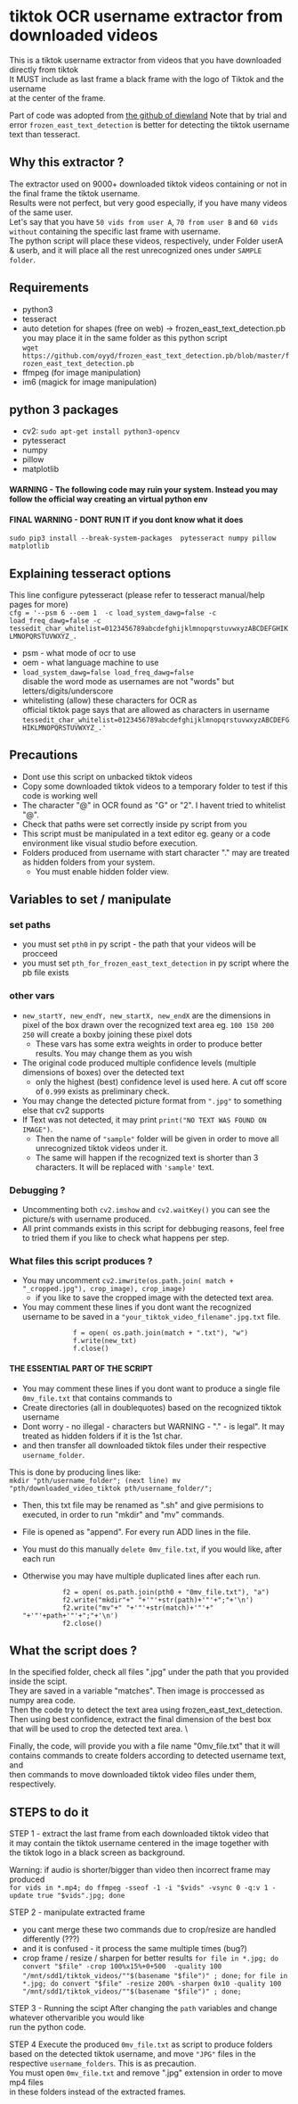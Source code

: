 # tiktok OCR username extractor from downloaded videos

This is a tiktok username extractor from videos that you have downloaded directly from tiktok\
It MUST include as last frame a black frame with the logo of Tiktok and the username\
at the center of the frame. 

Part of code was adopted from [the github of diewland](https://github.com/diewland/text-detection-opencv-east/blob/master/opencv_ocr_image.py)
Note that by trial and error `frozen_east_text_detection` is better for detecting the tiktok username text than tesseract. 

## Why this extractor ? 
The extractor used on 9000+ downloaded tiktok videos containing or not in the final frame the tiktok username.\
Results were not perfect, but very good especially, if you have many videos of the same user. \
Let's say that you have `50 vids from user A`, `70 from user B` and `60 vids without` containing the specific last frame with username.\
The python script will place these videos, respectively, under Folder userA & userb, and it will place all the rest unrecognized ones under `SAMPLE folder`.

## Requirements
- python3
- tesseract
- auto detetion for shapes (free on web) -> frozen_east_text_detection.pb\
  you may place it in the same folder as this python script\
`wget https://github.com/oyyd/frozen_east_text_detection.pb/blob/master/frozen_east_text_detection.pb`
- ffmpeg (for image manipulation)
- im6 (magick for image manipulation)

## python 3 packages
- cv2: `sudo apt-get install python3-opencv`
- pytesseract
- numpy 
- pillow
- matplotlib
#### WARNING - The following code may ruin your system. Instead you may follow the official way creating an virtual python env
#### FINAL WARNING - DONT RUN IT if you dont know what it does
`sudo pip3 install --break-system-packages  pytesseract numpy pillow matplotlib`

## Explaining tesseract options
This line configure pytesseract (please refer to tesseract manual/help pages for more)\
`cfg = '--psm 6 --oem 1  -c load_system_dawg=false -c load_freq_dawg=false -c tessedit_char_whitelist=0123456789abcdefghijklmnopqrstuvwxyzABCDEFGHIKLMNOPQRSTUVWXYZ_.`

- psm - what mode of ocr to use
- oem - what language machine to use
- `load_system_dawg=false load_freq_dawg=false`\
 disable the word mode as usernames are not "words" but letters/digits/underscore
- whitelisting (allow) these characters for OCR as\
  official tiktok page says that are allowed as characters in username\
  `tessedit_char_whitelist=0123456789abcdefghijklmnopqrstuvwxyzABCDEFGHIKLMNOPQRSTUVWXYZ_.'`

## Precautions
- Dont use this script on unbacked tiktok videos
- Copy some downloaded tiktok videos to a temporary folder to test if this code is working well
- The character "@" in OCR found as "G" or "2". I havent tried to whitelist "@".
- Check that paths were set correctly inside py script from you
- This script must be manipulated in a text editor eg. geany or a code environment like visual studio before execution.
- Folders produced from username with start character "." may are treated as hidden folders from your system.
    - You must enable hidden folder view. 

## Variables to set / manipulate
### set paths 
- you must set `pth0` in py script - the path that your videos will be procceed
- you must set `pth_for_frozen_east_text_detection` in py script where the pb file exists

### other vars
- `new_startY, new_endY, new_startX, new_endX` are the dimensions in pixel of the box drawn over the recognized text area 
  eg. `100 150 200 250` will create a boxby joining these pixel dots
  - These vars has some extra weights in order to produce better results. You may change them as you wish
- The original code produced multiple confidence levels (multiple dimensions of boxes) over the detected text
  - only the highest (best) confidence level is used here. A cut off score of `0.999` exists as preliminary check.
- You may change the detected picture format from `".jpg"` to something else that cv2 supports
- If Text was not detected, it may print `print("NO TEXT WAS FOUND ON IMAGE")`.
  - Then the name of `"sample"` folder will be given in order to move all unrecognized tiktok videos under it.
  - The same will happen if the recognized text is shorter than 3 characters. It will be replaced with `'sample'` text.

### Debugging ?
- Uncommenting both `cv2.imshow` and `cv2.waitKey()` you can see the picture/s with username produced.
- All print commands exists in this script for debbuging reasons, feel free to tried them if you like to check what happens per step.

### What files this script produces ?
- You may uncomment `cv2.imwrite(os.path.join( match + "_cropped.jpg"), crop_image), crop_image)`
   - if you like to save the cropped image with the detected text area.
- You may comment these lines if you dont want the recognized username to be saved in a `"your_tiktok_video_filename".jpg.txt` file.
```
                f = open( os.path.join(match + ".txt"), "w")
                f.write(new_txt)
                f.close()
```

#### THE ESSENTIAL PART OF THE SCRIPT 
- You may comment these lines if you dont want to produce a single file `0mv_file.txt` that contains commands to
- Create directories (all in doublequotes) based on the recognized tiktok username 
- Dont worry - no illegal - characters but WARNING  - "." - is legal". It may treated as hidden folders if it is the 1st char. 
- and then transfer all downloaded tiktok files under their respective `username_folder`.

This is done by producing lines like:\
` mkdir "pth/username_folder"; (next line) mv "pth/downloaded_video_tiktok pth/username_folder/"; `
- Then, this txt file may be renamed as ".sh" and give permisions to executed, in order to run "mkdir" and "mv" commands. 
  
- File is opened as "append". For every run ADD lines in the file.
- You must do this manually `delete 0mv_file.txt`, if you would like, after each run
- Otherwise you may have multiple duplicated lines after each run. 
    
                f2 = open( os.path.join(pth0 + "0mv_file.txt"), "a")
                f2.write("mkdir"+" "+'"'+str(path)+'"'+";"+'\n')
                f2.write("mv"+" "+'"'+str(match)+'"'+" "+'"'+path+'"'+";"+'\n')
                f2.close()
                
## What the script does ?
In the specified folder, check all files ".jpg" under the path that you provided inside the scipt.\
They are saved in a variable "matches". Then image is proccessed as numpy area code. \
Then the code try to detect the text area using frozen_east_text_detection.\
Then using best confidence, extract the final dimension of the best box\
that will be used to crop the detected text area. \

Finally, the code, will provide you with a file name "0mv_file.txt" that it will\
contains commands to create folders according to detected username text, and \
then commands to move downloaded tiktok video files under them, respectively. 


## STEPS to do it
STEP 1 - extract the last frame from each downloaded tiktok video that\
it may contain the tiktok username centered in the image together with\
the tiktok logo in a black screen as background.

Warning: if audio is shorter/bigger than video then incorrect frame may produced\
`for vids in *.mp4; do ffmpeg -sseof -1 -i "$vids" -vsync 0 -q:v 1 -update true "$vids".jpg; done`

STEP 2 - manipulate extracted frame
- you cant merge these two commands due to crop/resize are handled differently (???)
- and it is confused - it process the same multiple times (bug?)
- crop frame / resize / sharpen for better results
`for file in *.jpg; do convert "$file" -crop 100%x15%+0+500  -quality 100  "/mnt/sdd1/tiktok_videos/""$(basename "$file")" ; done;`
`for file in *.jpg; do convert "$file" -resize 200% -sharpen 0x10 -quality 100  "/mnt/sdd1/tiktok_videos/""$(basename "$file")" ; done;`

STEP 3 - Running the scipt
After changing the `path` variables and change whatever othervarible you would like\
run the python code.

STEP 4 
Execute the produced `0mv_file.txt` as script to produce folders based on the detected tiktok username,
and move `"JPG"` files in the respective `username_folders`. This is as precaution.\
You must open `0mv_file.txt` and remove ".jpg" extension in order to move mp4 files\
in these folders instead of the extracted frames. 

                


